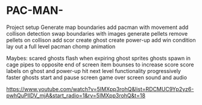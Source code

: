 # PAC-MAN-
Project setup
Generate map boundaries
add pacman with movement 
add collison detection 
swap boundaries with images 
generate pellets
remove pellets on collison 
add scor 
create ghost 
create power-up
add win condition 
lay out a full level 
pacman chomp animation 


Maybes: 
scared ghosts flash when expiring 
ghost sprites 
ghosts spawn in cage 
pipes to opposite end of screen 
item bounses to increase score 
score labels on ghost and power-up hit 
next level functionality 
progressively faster ghosts 
start and pause screen 
game over screen 
sound and audio 


https://www.youtube.com/watch?v=5IMXpp3rohQ&list=RDCMUC9Yp2yz6-pwhQuPlIDV_mjA&start_radio=1&rv=5IMXpp3rohQ&t=18